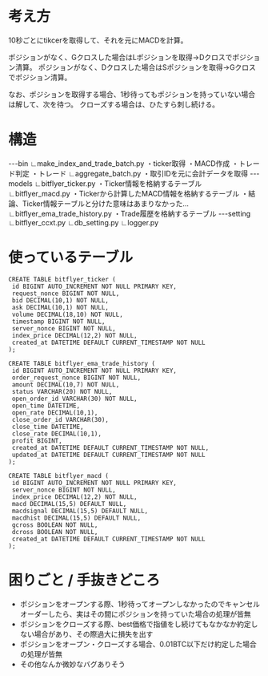 # 考え方

10秒ごとにtikcerを取得して、それを元にMACDを計算。

ポジションがなく、Gクロスした場合はLポジションを取得→Dクロスでポジション清算。
ポジションがなく、Dクロスした場合はSポジションを取得→Gクロスでポジション清算。

なお、ポジションを取得する場合、1秒待ってもポジションを持っていない場合は解して、次を待つ。
クローズする場合は、ひたすら刺し続ける。


# 構造
---bin
    ∟make_index_and_trade_batch.py
       ・ticker取得
       ・MACD作成
       ・トレード判定
       ・トレード
    ∟aggregate_batch.py
       ・取引IDを元に会計データを取得
---models
    ∟bitflyer_ticker.py
       ・Ticker情報を格納するテーブル
    ∟bitflyer_macd.py
       ・Tickerから計算したMACD情報を格納するテーブル
       ・結論、Ticker情報テーブルと分けた意味はあまりなかった...
    ∟bitflyer_ema_trade_history.py
       ・Trade履歴を格納するテーブル
---setting
    ∟bitflyer_ccxt.py
    ∟db_setting.py
    ∟logger.py


# 使っているテーブル

```
CREATE TABLE bitflyer_ticker (
 id BIGINT AUTO_INCREMENT NOT NULL PRIMARY KEY,
 request_nonce BIGINT NOT NULL,
 bid DECIMAL(10,1) NOT NULL,
 ask DECIMAL(10,1) NOT NULL,
 volume DECIMAL(18,10) NOT NULL,
 timestamp BIGINT NOT NULL,
 server_nonce BIGINT NOT NULL,
 index_price DECIMAL(12,2) NOT NULL,
 created_at DATETIME DEFAULT CURRENT_TIMESTAMP NOT NULL
);
```
```
CREATE TABLE bitflyer_ema_trade_history (
 id BIGINT AUTO_INCREMENT NOT NULL PRIMARY KEY,
 order_request_nonce BIGINT NOT NULL,
 amount DECIMAL(10,7) NOT NULL,
 status VARCHAR(20) NOT NULL,
 open_order_id VARCHAR(30) NOT NULL,
 open_time DATETIME,
 open_rate DECIMAL(10,1),
 close_order_id VARCHAR(30),
 close_time DATETIME,
 close_rate DECIMAL(10,1),
 profit BIGINT,
 created_at DATETIME DEFAULT CURRENT_TIMESTAMP NOT NULL,
 updated_at DATETIME DEFAULT CURRENT_TIMESTAMP NOT NULL
);
```
```
CREATE TABLE bitflyer_macd (
 id BIGINT AUTO_INCREMENT NOT NULL PRIMARY KEY,
 server_nonce BIGINT NOT NULL,
 index_price DECIMAL(12,2) NOT NULL,
 macd DECIMAL(15,5) DEFAULT NULL,
 macdsignal DECIMAL(15,5) DEFAULT NULL,
 macdhist DECIMAL(15,5) DEFAULT NULL,
 gcross BOOLEAN NOT NULL,
 dcross BOOLEAN NOT NULL,
 created_at DATETIME DEFAULT CURRENT_TIMESTAMP NOT NULL
);
```

# 困りごと / 手抜きどころ

* ポジションをオープンする際、1秒待ってオープンしなかったのでキャンセルオーダーしたら、実はその間にポジションを持っていた場合の処理が皆無
* ポジションをクローズする際、best価格で指値をし続けてもなかなか約定しない場合があり、その際過大に損失を出す
* ポジションをオープン・クローズする場合、0.01BTC以下だけ約定した場合の処理が皆無
* その他なんか微妙なバグありそう


